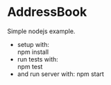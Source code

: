AddressBook
===========

Simple nodejs example.

- setup with:  
   npm install
- run tests with:  
   npm test
- and run server with: 
   npm start

